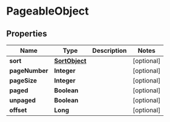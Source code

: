 

# PageableObject


## Properties

| Name | Type | Description | Notes |
|------------ | ------------- | ------------- | -------------|
|**sort** | [**SortObject**](SortObject.md) |  |  [optional] |
|**pageNumber** | **Integer** |  |  [optional] |
|**pageSize** | **Integer** |  |  [optional] |
|**paged** | **Boolean** |  |  [optional] |
|**unpaged** | **Boolean** |  |  [optional] |
|**offset** | **Long** |  |  [optional] |



